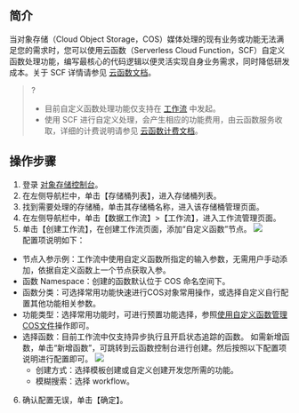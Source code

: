 ## 简介

当对象存储（Cloud Object Storage，COS）媒体处理的现有业务或功能无法满足您的需求时，您可以使用云函数（Serverless Cloud Function，SCF）自定义函数处理功能，编写最核心的代码逻辑以便灵活实现自身业务需求，同时降低研发成本。关于 SCF 详情请参见 [云函数文档](https://cloud.tencent.com/document/product/583/9199)。

>?
> - 目前自定义函数处理功能仅支持在 [工作流](https://cloud.tencent.com/document/product/436/53967) 中发起。
> - 使用 SCF 进行自定义处理，会产生相应的功能费用，由云函数服务收取，详细的计费说明请参见 [云函数计费文档](https://cloud.tencent.com/document/product/583/17299)。
> 

## 操作步骤

1. 登录 [对象存储控制台](https://console.cloud.tencent.com/cos5)。
2. 在左侧导航栏中，单击【存储桶列表】，进入存储桶列表。
3. 找到需要处理的存储桶，单击其存储桶名称，进入该存储桶管理页面。
4. 在左侧导航栏中，单击【数据工作流】>【工作流】，进入工作流管理页面。
5. 单击【创建工作流】，在创建工作流页面，添加“自定义函数”节点。
<img src="https://qcloudimg.tencent-cloud.cn/raw/4b341e1e9a494368ebacaf9e3387022e.png" /></br>
配置项说明如下：
 - 节点入参示例：工作流中使用自定义函数所指定的输入参数，无需用户手动添加，依据自定义函数上一个节点获取入参。
 - 函数 Namespace：创建的函数默认位于 COS 命名空间下。
 - 函数分类：可选择常用功能快速进行COS对象常用操作，或选择自定义自行配置其他功能相关参数。
 - 功能类型：选择常用功能时，可进行预置功能选择，参照[使用自定义函数管理COS文件](https://cloud.tencent.com/document/product/436/71356)操作即可。
 - 选择函数：目前工作流中仅支持异步执行且开启状态追踪的函数。
 如需新增函数，单击“新增函数”，可跳转到云函数控制台进行创建。然后按照以下配置项说明进行配置即可。
![](https://main.qcloudimg.com/raw/b2efcc0465bf89d02f0182619393fea7.png)
    - 创建方式：选择模板创建或自定义创建开发您所需的功能。
    - 模糊搜索：选择 workflow。
6. 确认配置无误，单击【确定】。



